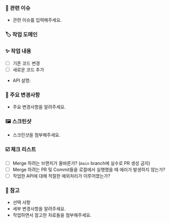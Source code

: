 ### 🚀 관련 이슈
- 관련 이슈를 입력해주세요.

### 🏷️ 작업 도메인


### ✨ 작업 내용
- [ ] 기존 코드 변경
- [ ] 새로운 코드 추가
- API 설명:

### 🔑 주요 변경사항
- 주요 변경사항을 알려주세요.

### 🖼️ 스크린샷
- 스크린샷을 첨부해주세요.

### ☑️ 체크 리스트
- [ ] Merge 하려는 브랜치가 올바른가? (`main` branch에 실수로 PR 생성 금지)
- [ ] Merge 하려는 PR 및 Commit들을 로컬에서 실행했을 때 에러가 발생하지 않는가?
- [ ] 작업한 API에 대해 적절한 예외처리가 이루어졌는가?

### 🔗 참고
- 선택 사항
- 세부 변경사항을 알려주세요.
- 작업하면서 참고한 자료들을 첨부해주세요.
